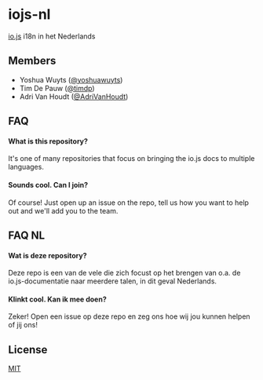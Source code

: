 # iojs-nl
[io.js](https://iojs.org/) i18n in het Nederlands

## Members
- Yoshua Wuyts ([@yoshuawuyts](https://github.com/yoshuawuyts))
- Tim De Pauw ([@timdp](https://github.com/timdp))
- Adri Van Houdt ([@AdriVanHoudt](https://github.com/adrivanhoudt))

## FAQ
#### What is this repository? 
It's one of many repositories that focus on bringing the io.js docs to multiple 
languages.

#### Sounds cool. Can I join?
Of course! Just open up an issue on the repo, tell us how you want to help out
and we'll add you to the team.

## FAQ NL
#### Wat is deze repository?
Deze repo is een van de vele die zich focust op het brengen van o.a. de io.js-documentatie  naar meerdere talen, in dit geval Nederlands.

#### Klinkt cool. Kan ik mee doen?
Zeker! Open een issue op deze repo en zeg ons hoe wij jou kunnen helpen of jij ons!

## License
[MIT](https://tldrlegal.com/license/mit-license)
